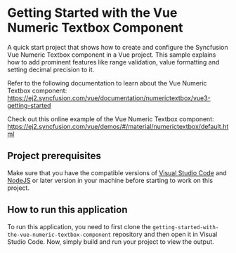 # Getting Started with the Vue Numeric Textbox Component

A quick start project that shows how to create and configure the Syncfusion Vue Numeric Textbox component in a Vue project. This sample explains how to add prominent features like range validation, value formatting and setting decimal precision to it.
 
Refer to the following documentation to learn about the Vue Numeric Textbox component: 
https://ej2.syncfusion.com/vue/documentation/numerictextbox/vue3-getting-started  

Check out this online example of the Vue Numeric Textbox component:
https://ej2.syncfusion.com/vue/demos/#/material/numerictextbox/default.html   

## Project prerequisites
Make sure that you have the compatible versions of [Visual Studio Code](https://code.visualstudio.com/download ) and [NodeJS](https://nodejs.org/en/download) or later version in your machine before starting to work on this project.

## How to run this application
To run this application, you need to first clone the `getting-started-with-the-vue-numeric-textbox-component` repository and then open it in Visual Studio Code. Now, simply build and run your project to view the output.